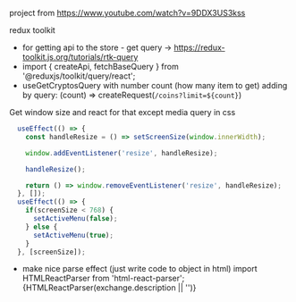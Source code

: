project from https://www.youtube.com/watch?v=9DDX3US3kss

redux toolkit 
- for getting api to the store - get query -> https://redux-toolkit.js.org/tutorials/rtk-query
- import { createApi, fetchBaseQuery } from '@reduxjs/toolkit/query/react';
- useGetCryptosQuery with number count (how many item to get) adding by 
query: (count) => createRequest(`/coins?limit=${count}`)

Get window size and react for that except media query in css

``` javascript
  useEffect(() => {
    const handleResize = () => setScreenSize(window.innerWidth);

    window.addEventListener('resize', handleResize);

    handleResize();

    return () => window.removeEventListener('resize', handleResize);
  }, []);
  useEffect(() => {
    if(screenSize < 768) {
      setActiveMenu(false);
    } else {
      setActiveMenu(true);
    }
  }, [screenSize]);
  ```

- make nice parse effect (just write code to object in html)
import HTMLReactParser from 'html-react-parser';
{HTMLReactParser(exchange.description || '')}